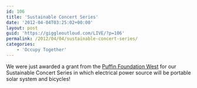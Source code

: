 ```yaml
---
id: 106
title: 'Sustainable Concert Series'
date: '2012-04-04T03:25:02+00:00'
layout: post
guid: 'https://giggleoutloud.com/LIVE/?p=106'
permalink: /2012/04/04/sustainable-concert-series/
categories:
    - 'Occupy Together'
---
```


We were just awarded a grant from the [Puffin Foundation West](http://puffinwest.org "Puffin Foundation West") for our Sustainable Concert Series in which electrical power source will be portable solar system and bicycles!
